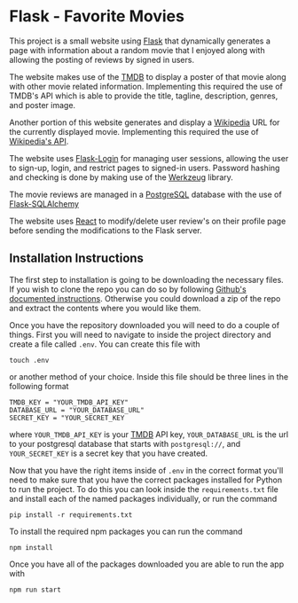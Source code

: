 # Flask - Favorite Movies

This project is a small website using [Flask](https://flask.palletsprojects.com/en/2.1.x/) that dynamically generates a page with information about a random movie that I enjoyed along with allowing the posting of reviews by signed in users.

The website makes use of the [TMDB](https://www.themoviedb.org/?language=en-US) to display a poster of that movie along with other movie related information. Implementing this required the use of TMDB's API which is able to provide the title, tagline, description, genres, and poster image.

Another portion of this website generates and display a [Wikipedia](https://www.wikipedia.org) URL for the currently displayed movie. Implementing this required the use of [Wikipedia's API](https://www.mediawiki.org/wiki/API:Main_page).

The website uses [Flask-Login](https://flask-login.readthedocs.io/en/latest/) for managing user sessions, allowing the user to sign-up, login, and restrict pages to signed-in users. Password hashing and checking is done by making use of the [Werkzeug](https://werkzeug.palletsprojects.com/en/2.0.x/utils/#module-werkzeug.security) library.

The movie reviews are managed in a [PostgreSQL](https://www.postgresql.org) database with the use of [Flask-SQLAlchemy](https://flask-sqlalchemy.palletsprojects.com/en/2.x/)

The website uses [React](https://reactjs.org) to modify/delete user review's on their profile page before sending the modifications to the Flask server.

## Installation Instructions

The first step to installation is going to be downloading the necessary files. If you wish to clone the repo you can do so by following [Github's documented instructions](https://docs.github.com/en/repositories/creating-and-managing-repositories/cloning-a-repository). Otherwise you could download a zip of the repo and extract the contents where you would like them.

Once you have the repository downloaded you will need to do a couple of things. First you will need to navigate to inside the project directory and create a file called `.env`. You can create this file with

```touch .env```

or another method of your choice. Inside this file should be three lines in the following format

```text
TMDB_KEY = "YOUR_TMDB_API_KEY"
DATABASE_URL = "YOUR_DATABASE_URL"
SECRET_KEY = "YOUR_SECRET_KEY
```

where `YOUR_TMDB_API_KEY` is your [TMDB](https://developers.themoviedb.org/3/getting-started/introduction) API key, ```YOUR_DATABASE_URL``` is the url to your postgresql database that starts with ```postgresql://```, and ```YOUR_SECRET_KEY``` is a secret key that you have created.

Now that you have the right items inside of `.env` in the correct format you'll need to make sure that you have the correct packages installed for Python to run the project. To do this you can look inside the `requirements.txt` file and install each of the named packages individually, or run the command

```pip install -r requirements.txt```

To install the required npm packages you can run the command

```npm install```

Once you have all of the packages downloaded you are able to run the app with

```npm run start```
